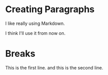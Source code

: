 # Creating Paragraphs

I like really using Markdown.

I think I'll use it from now on.

# Breaks
This is the first line.
and this is the second line.
